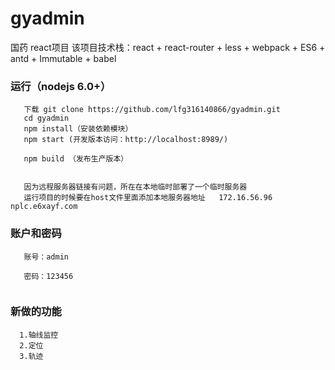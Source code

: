 ﻿# gyadmin
国药 react项目
该项目技术栈：react + react-router + less + webpack + ES6 + antd + Immutable + babel

### 运行（nodejs 6.0+）
```
   下载 git clone https://github.com/lfg316140866/gyadmin.git
   cd gyadmin
   npm install（安装依赖模块）
   npm start (开发版本访问：http://localhost:8989/)
  
   npm build （发布生产版本）


   因为远程服务器链接有问题，所在在本地临时部署了一个临时服务器
   运行项目的时候要在host文件里面添加本地服务器地址	172.16.56.96 nplc.e6xayf.com
``` 
### 账户和密码
```
   账号：admin 
  
   密码：123456


```
### 新做的功能
```
  1.轴线监控
  2.定位
  3.轨迹
```
